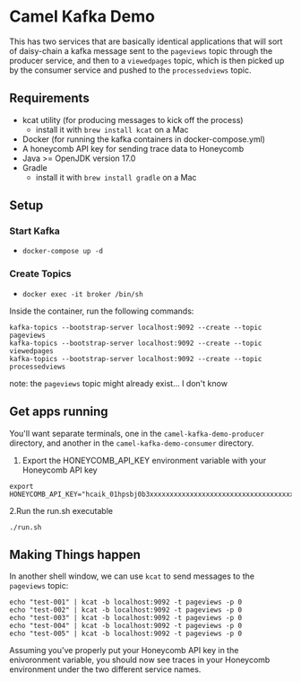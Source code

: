 # Camel Kafka Demo

This has two services that are basically identical applications that will sort of daisy-chain a kafka message sent to the `pageviews` topic through the producer service, and then to a `viewedpages` topic, which is then picked up by the consumer service and pushed to the `processedviews` topic.

## Requirements

- kcat utility (for producing messages to kick off the process)
  - install it with `brew install kcat` on a Mac
- Docker (for running the kafka containers in docker-compose.yml)
- A honeycomb API key for sending trace data to Honeycomb
- Java >= OpenJDK version 17.0
- Gradle
  - install it with `brew install gradle` on a Mac

## Setup

### Start Kafka

- `docker-compose up -d`

### Create Topics

- `docker exec -it broker /bin/sh`

Inside the container, run the following commands:

```shell
kafka-topics --bootstrap-server localhost:9092 --create --topic pageviews
kafka-topics --bootstrap-server localhost:9092 --create --topic viewedpages
kafka-topics --bootstrap-server localhost:9092 --create --topic processedviews
```

note: the `pageviews` topic might already exist... I don't know

## Get apps running

You'll want separate terminals, one in the `camel-kafka-demo-producer` directory, and another in the `camel-kafka-demo-consumer` directory.

1. Export the HONEYCOMB_API_KEY environment variable with your Honeycomb API key

```shell
export HONEYCOMB_API_KEY="hcaik_01hpsbj0b3xxxxxxxxxxxxxxxxxxxxxxxxxxxxxxxxxxxxxxxxxxxxxxxx"
```

2.Run the run.sh executable

```shell
./run.sh
```

## Making Things happen

In another shell window, we can use `kcat` to send messages to the `pageviews` topic:

```shell
echo "test-001" | kcat -b localhost:9092 -t pageviews -p 0
echo "test-002" | kcat -b localhost:9092 -t pageviews -p 0
echo "test-003" | kcat -b localhost:9092 -t pageviews -p 0
echo "test-004" | kcat -b localhost:9092 -t pageviews -p 0
echo "test-005" | kcat -b localhost:9092 -t pageviews -p 0
```

Assuming you've properly put your Honeycomb API key in the enivoronment variable, you should now see traces in your Honeycomb environment under the two different service names.
